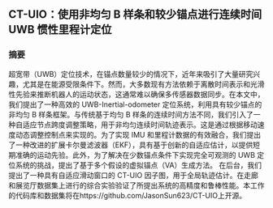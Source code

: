 ## CT-UIO：使用非均匀 B 样条和较少锚点进行连续时间 UWB 惯性里程计定位

### 摘要
超宽带（UWB）定位技术，在锚点数量较少的情况下，近年来吸引了大量研究兴趣，尤其是在能源受限条件下。然而，大多数现有方法依赖于离散时间表示和光滑性先验来推断机器人的运动状态，这通常难以确保多传感器数据同步。在本文中，我们提出了一种高效的 UWB-Inertial-odometer 定位系统，利用具有较少锚点的非均匀 B 样条框架。与传统基于均匀 B 样条的连续时间方法不同，我们引入了一种自适应节点跨度调整策略，用于非均匀连续时间轨迹表示。这是通过根据移动速度动态调整控制点来实现的。为了实现 IMU 和里程计数据的有效融合，我们提出了一种改进的扩展卡尔曼滤波器（EKF），具有基于创新的自适应估计，以提供短期准确的运动先验。此外，为了解决在少数锚点条件下实现完全可观测的 UWB 定位系统的挑战，提出了基于多个假设的虚拟锚点（VA）生成方法。 在后台，我们提出了一种具有自适应滑动窗口的 CT-UIO 因子图，用于全局轨迹估计。在走廊和展览厅数据集上进行的综合实验验证了所提出系统的高精度和鲁棒性能。本工作的代码库和数据集将在https://github.com/JasonSun623/CT-UIO上开源。
